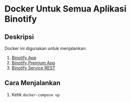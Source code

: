 # Docker Untuk Semua Aplikasi Binotify


## Deskripsi
Docker ini digunakan untuk menjalankan:
1. [Binotify App](https://gitlab.informatika.org/if3110-2022-k01-01-59/tugas-besar-1-wbd)
2. [Binotify Premium App](https://gitlab.informatika.org/if3110-2022-k01-01-59/binotify-premium-app)
3. [Binotify Service REST](https://gitlab.informatika.org/if3110-2022-k01-01-59/binotify-rest)

## Cara Menjalankan
1. Ketik `docker-compose up`
